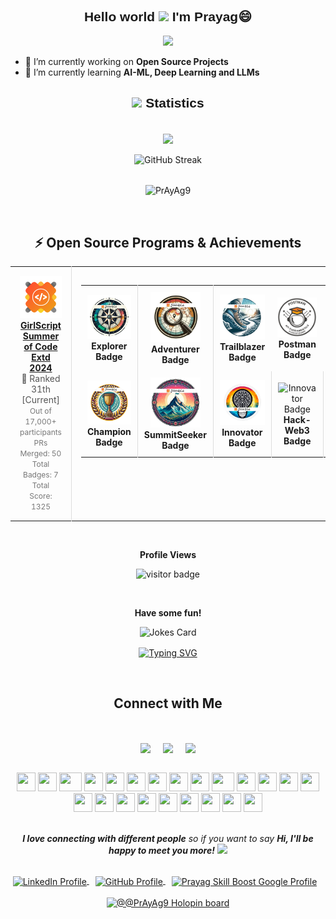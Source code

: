 <h2 align="center" style="font-family: 'Poppins', sans-serif;">Hello world <img src="https://user-images.githubusercontent.com/82110564/189553856-2e7f8f30-80b4-484f-bfaa-9e5eb10f24e5.gif" width="30"> I'm Prayag😄 </h2>

<p align="center">
  <a href="https://github.com/DenverCoder1/readme-typing-svg"><img src="https://readme-typing-svg.herokuapp.com?font=Calibri&weight=1000&size=40&lines=Full+Stack+Web+Developer;Learning+ML;MMA;Naturalist;&center=true&width=500&height=60"></a>
</p>

- 🔭 I’m currently working on **Open Source Projects**
- 🌱 I’m currently learning **AI-ML, Deep Learning and LLMs**

<h2 align="center" style="font-family: 'Poppins', sans-serif;"><img src="https://media4.giphy.com/media/MIGbtLZoVjbl0bYbAd/giphy.gif?cid=ecf05e472t2h0i8d7dcjaoau9iqtchhr899hxmpxzzgc7lyw&rid=giphy.gif" width="30"> Statistics</h2>
<br>
<div class="stats" align="center">
<div align="center" >
  <img height=195 align="center" src="https://github-readme-stats-sigma-five.vercel.app/api?username=PrAyAg9&show_icons=true&count_private=true&theme=radical" />
</div>
<br>
<div align="center"><img src="https://streak-stats.demolab.com?user=PrAyAg9&theme=radical" alt="GitHub Streak" /></div>
<br>
<p align="center">
  <img align='center' src="https://github-contributor-stats.vercel.app/api?username=PrAyAg9&layout=compact&limit=5&theme=radical&hide_border=true&combine_all_yearly_contributions=true" alt="PrAyAg9" />
</p>
<!-- <div align="right">
   <p>Languages used section</p> -- Add if you want
  <img height=200 align="right" src="https://github-readme-stats.vercel.app/api/top-langs/?username=PrAyAg9&show_icons=true&theme=radical&card_width=500" />
</div> -->

<br>

## :zap: Open Source Programs & Achievements
<div align="center">
  <table>
    <tr align="center">
      <td style="border-right: 1px solid #dddddd; padding: 15px;" valign="top" width="50%">
        <a href="">
          <img src="https://github.com/PrAyAg9/PrAyAg9/blob/main/gssoc.png" alt="GirlScript Summer of Code" width="120" />
          <br>
          <strong>GirlScript Summer of Code Extd 2024</strong>
        </a>
        <br>
        <span style="font-size: 14px; color: #555555;">🏅 Ranked 31th [Current] </span>
        <br>
        <span style="font-size: 12px; color: #777777;">
	  Out of 17,000+ participants<br>
          PRs Merged: 50<br>
          Total Badges: 7<br>
          Total Score: 1325<br>
        </span>
      </td>
      <td style="padding: 15px;" valign="top" width="50%">
        <table>
          <tr align="center">
            <td style="border-right: 1px solid #dddddd; padding: 10px;" width="100">
              <img src="https://github.com/PrAyAg9/PrAyAg9/blob/main/Explorer%20Badge.png" alt="Explorer Badge" width="80" />
              <br>
              <strong>Explorer Badge</strong>
            </td>
            <td style="border-right: 1px solid #dddddd; padding: 10px;" width="100">
              <img src="https://github.com/PrAyAg9/PrAyAg9/blob/main/Adventurer%20Badge.png" alt="Adventurer Badge" width="80" />
              <br>
              <strong>Adventurer Badge</strong>
            </td>
            <td style="padding: 10px;" width="100">
              <img src="https://github.com/PrAyAg9/PrAyAg9/blob/main/Trailblazer%20Badge.png" alt="Trailblazer Badge" width="80" />
              <br>
              <strong>Trailblazer Badge</strong>
            </td>
	    <td style="padding: 10px;" width="100">
              <img src="https://github.com/PrAyAg9/PrAyAg9/blob/main/PostmanAPI.png" alt="Postman Badge" width="80" />
              <br>
              <strong>Postman Badge</strong>
            </td>
	    <td style="padding: 10px;" width="100">
              <img src="https://github.com/PrAyAg9/PrAyAg9/blob/main/Code%20Luminary.png" alt="Postman Badge" width="80" />
              <br>
              <strong>Code-Luminary </strong>
            </td>
          </tr>
          <tr align="center">
              <td style="border-right: 1px solid #dddddd; padding: 10px;" width="100">
              <img src="https://github.com/PrAyAg9/PrAyAg9/blob/main/Champion%20Badge.png" alt="Champion Badge" width="80" />
              <br>
              <strong>Champion Badge</strong>
            </td>
            <td style="border-right: 1px solid #dddddd; padding: 10px;" width="100">
              <img src="https://github.com/PrAyAg9/PrAyAg9/blob/main/Summit%20Seeker%20Badge.png" alt="Summit Seeker Badge" width="80" />
              <br>
              <strong>SummitSeeker Badge</strong>
            </td>
	    <td style="border-right: 1px solid #dddddd; padding: 10px;" width="100">
              <img src="https://github.com/PrAyAg9/PrAyAg9/blob/main/Innovator_Badge.png" alt="Innovator Badge" width="80" />
              <br>
              <strong>Innovator Badge</strong>
            </td>
	    <td style="border-right: 1px solid #dddddd; padding: 10px;" width="100">
              <img src="https://github.com/PrAyAg9/PrAyAg9/blob/main/Hack-Web3Conf%20%2024png.png" alt="Innovator Badge" width="80" />
              <br>
              <strong>Hack-Web3 Badge</strong>
            </td>
	    <td style="border-right: 1px solid #dddddd; padding: 10px;" width="100">
              <img src="https://github.com/PrAyAg9/PrAyAg9/blob/main/Pull%20Expert.png" alt="Innovator Badge" width="80" />
              <br>
              <strong>Pull Expert </strong>
            </td>
          </tr>
        </table>
      </td>
    </tr>
  </table>
</div>

<br>

<p align="center"><b>Profile Views</b></p>
<p align="center"><img src="https://profile-counter.glitch.me/%7BPrAyAg9%7D/count.svg" alt="visitor badge"/></p>
<br>
<!--
You can input snake contribution here if you want post a Issue to me -- PrAyAg9
-->
<p align="center"><b>Have some fun!</b></p>
<p align="center">
<img src="https://readme-jokes.vercel.app/api?theme=radical" alt="Jokes Card" /></p>

<a href="https://git.io/typing-svg"><img align="center" src="https://readme-typing-svg.demolab.com?font=Dancing+Script&size=30&pause=1000&center=true&vCenter=true&multiline=true&width=530&lines=Bring+your+sense+of+humor+-+it's+mandatory!" alt="Typing SVG" /></a>

<br>
<h2 align="center">Connect with Me</h2>
<br>
<p align="center">
<a href="http://www.linkedin.com/in/prayag-thakur" target="blank"><img align="center" src="https://img.shields.io/badge/LinkedIn-0077B5?style=for-the-badge&logo=linkedin&logoColor=white" /></a> &nbsp;&nbsp;&nbsp;  
<a href="mailto:pat.982003@gmail.com" target="blank"><img align="center" src="https://img.shields.io/badge/Gmail-D14836?style=for-the-badge&logo=gmail&logoColor=white" /></a> &nbsp;&nbsp;&nbsp;       
<a href="https://www.github.com/PrAyAg9" target="blank"><img align="center" src="https://img.shields.io/badge/GitHub-100000?style=for-the-badge&logo=github&logoColor=white" /></a>   
</p>
<br>
<div align="center">
    <img src="https://cultofthepartyparrot.com/parrots/hd/githubparrot.gif" width="30" height="30"/>
    <img src="https://cultofthepartyparrot.com/flags/hd/indiaparrot.gif" width="30" height="30"/>
    <img src="https://cultofthepartyparrot.com/parrots/asyncparrot.gif" width="36" height="30"/>
    <img src="https://cultofthepartyparrot.com/parrots/hd/60fpsparrot.gif" width="30" height="30"/>
    <img src="https://cultofthepartyparrot.com/parrots/hd/jumpingparrot.gif" width="30" height="30"/>
    <img src="https://cultofthepartyparrot.com/parrots/hd/opensourceparrot.gif" width="30" height="30"/>
    <img src="https://cultofthepartyparrot.com/parrots/hd/dealwithitnowparrot.gif" width="30" height="30"/>
    <img src="https://cultofthepartyparrot.com/parrots/hd/hypnoparrotlight.gif" width="30" height="30"/>
    <img src="https://cultofthepartyparrot.com/parrots/databaseparrot.gif" width="30" height="30"/>
    <img src="https://cultofthepartyparrot.com/parrots/fixparrot.gif" width="36" height="30"/>
    <img src="https://cultofthepartyparrot.com/parrots/hd/laptop_parrot.gif" width="30" height="30"/>
    <img src="https://cultofthepartyparrot.com/parrots/hd/spinningparrot.gif" width="30" height="30"/>
    <img src="https://cultofthepartyparrot.com/parrots/hd/levitationparrot.gif" width="30" height="30"/>
    <img src="https://cultofthepartyparrot.com/parrots/hd/meldparrot.gif" width="30" height="30"/>
    <img src="https://cultofthepartyparrot.com/parrots/slomoparrot.gif" width="30" height="30"/>
    <img src="https://cultofthepartyparrot.com/parrots/hd/moonwalkingparrot.gif" width="30" height="30"/>
    <img src="https://cultofthepartyparrot.com/parrots/hd/stableparrot.gif" width="30" height="30"/>
    <img src="https://cultofthepartyparrot.com/parrots/hd/scienceparrot.gif" width="30" height="30"/>
    <img src="https://cultofthepartyparrot.com/parrots/hd/pirateparrot.gif" width="30" height="30"/>
    <img src="https://cultofthepartyparrot.com/parrots/hd/footballparrot.gif" width="30" height="30"/>
    <img src="https://cultofthepartyparrot.com/parrots/hd/illuminatiparrot.gif" width="30" height="30"/>
    <img src="https://cultofthepartyparrot.com/parrots/hd/hypnoparrotdark.gif" width="30" height="30"/>
    <img src="https://cultofthepartyparrot.com/parrots/hd/mustacheparrot.gif" width="30" height="30"/>
</div>
<br>
<p align="center"><em><b>I love connecting with different people</b> so if you want to say <b>Hi, I'll be happy to meet you more!</b></em> <img src="https://user-images.githubusercontent.com/74038190/241763891-7bb1e704-6026-48f9-8435-2f4d40101348.gif" width="40"></p>
<br>
<div>
<a href="https://www.linkedin.com/in/prayag-thakur/" target="_blank" style="margin-right: 10px;">
  <img align="center" src="https://raw.githubusercontent.com/rahuldkjain/github-profile-readme-generator/master/src/images/icons/Social/linked-in-alt.svg " alt="LinkedIn Profile" height="40" width="40" />
</a>

<a href="https://github.com/PrAyAg9" target="_blank" style="margin-right: 10px;">
  <img align="center" src="https://github.githubassets.com/images/modules/logos_page/GitHub-Mark.png" alt="GitHub Profile" height="40" width="40" />
</a>

<a href="https://www.cloudskillsboost.google/public_profiles/0e4d6668-905e-444b-a91c-c4932b249a55" target="_blank" style="margin-right: 10px;"> 
  <img align="center" src="https://www.vectorlogo.zone/logos/google_cloud/google_cloud-icon.svg" alt="Prayag Skill Boost Google Profile" height="40" width="40" />  
</a>
</div>
<br>
<a href="https://holopin.me/prayag9">   <img src="https://holopin.me/prayag9" alt="@@PrAyAg9 Holopin board" /> </a>

<!-- Google Fonts -->
<link href="https://fonts.googleapis.com/css2?family=Poppins:wght@400;500;600;700&display=swap" rel="stylesheet">


<!--
My Tech Stack More to Come Still Updating ...
# Tech Stack <img src='https://user-images.githubusercontent.com/74038190/206662607-d9e7591e-bbf9-42f9-9386-29efc927bc16.gif' width="40">

| <samp>Tools & Technologies</samp>  | <samp>Badge</samp>                                                                                                                                                                                                                                                                                                                                                                                                                                                                                                                                                                    |
| ---------------------------------- | ------------------------------------------------------------------------------------------------------------------------------------------------------------------------------------------------------------------------------------------------------------------------------------------------------------------------------------------------------------------------------------------------------------------------------------------------------------------------------------------------------------------------------------------------------------------------------------- |
| <samp>Programming Languages</samp> | ![C++](https://img.shields.io/badge/c++-%2314354C.svg?style=for-the-badge&logo=cpp&logoColor=white) ![Python](https://img.shields.io/badge/python-%2314354C.svg?style=for-the-badge&logo=python&logoColor=white) ![JavaScript](https://img.shields.io/badge/javascript-%23F7DF1E.svg?style=for-the-badge&logo=javascript&logoColor=black) ![TypeScript](https://img.shields.io/badge/typescript-%23007ACC.svg?style=for-the-badge&logo=typescript&logoColor=white) ![Markdown](https://img.shields.io/badge/markdown-%23000000.svg?style=for-the-badge&logo=markdown&logoColor=white) |
| <samp>Frameworks</samp>            | ![React](https://img.shields.io/badge/react-%23282C34.svg?style=for-the-badge&logo=react&logoColor=61DAFB) ![TailwindCSS](https://img.shields.io/badge/TailwindCSS-%2302569B.svg?style=for-the-badge&logo=tailwindcss&logoColor=white)                                                                                                                                                                                                                                                                                                                                                |
| <samp>IDE & Environment</samp>     | ![Visual Studio Code](https://img.shields.io/badge/VS%20Code-0078d7.svg?style=for-the-badge&logo=visual-studio-code&logoColor=white) ![ESLint](https://img.shields.io/badge/eslint-%234B32C3.svg?style=for-the-badge&logo=eslint&logoColor=white) ![Vim](https://img.shields.io/badge/VIM-%2311AB00.svg?style=for-the-badge&logo=vim&logoColor=white) ![PyCharm](https://img.shields.io/badge/pycharm-143?style=for-the-badge&logo=pycharm&logoColor=black&color=black&labelColor=green)                                                                                              |
| <samp>Version Control</samp>       | ![Git](https://img.shields.io/badge/git-%23F05033.svg?style=for-the-badge&logo=git&logoColor=white) ![GitHub](https://img.shields.io/badge/github-%23121011.svg?style=for-the-badge&logo=github&logoColor=white)                                                                                                                                                                                                                                                                                                                                                                      |
| <samp>Databases</samp>             | ![MongoDB](https://img.shields.io/badge/mongodb-%234ea94b.svg?style=for-the-badge&logo=mongodb&logoColor=white) ![MySQL](https://img.shields.io/badge/mysql-%234A90E2.svg?style=for-the-badge&logo=mysql&logoColor=white) ![PostgreSQL](https://img.shields.io/badge/postgresql-%23336791.svg?style=for-the-badge&logo=postgresql&logoColor=white) ![Redis](https://img.shields.io/badge/redis-%23DC382D.svg?style=for-the-badge&logo=redis&logoColor=white)                                                                                                                          |
| <samp>Cloud Platforms</samp>       | ![AWS](https://img.shields.io/badge/AWS-%23FF9900.svg?style=for-the-badge&logo=amazon-aws&logoColor=white) ![Azure](https://img.shields.io/badge/azure-%230072C6.svg?style=for-the-badge&logo=azure-devops&logoColor=white) ![Google Cloud](https://img.shields.io/badge/GoogleCloud-%234285F4.svg?style=for-the-badge&logo=google-cloud&logoColor=white) ![Firebase](https://img.shields.io/badge/firebase-%23039BE5.svg?style=for-the-badge&logo=firebase)                                                                                                                          |
| <samp>Operating System</samp>      | ![Linux](https://img.shields.io/badge/Linux-FCC624?style=for-the-badge&logo=linux&logoColor=black) ![Ubuntu](https://img.shields.io/badge/Ubuntu-E95420?style=for-the-badge&logo=ubuntu&logoColor=white) ![Windows](https://img.shields.io/badge/Windows-0078D6?style=for-the-badge&logo=windows&logoColor=white) ![Android](https://img.shields.io/badge/Android-3DDC84?style=for-the-badge&logo=android&logoColor=white) ![Fedora](https://img.shields.io/badge/Fedora-294172?style=for-the-badge&logo=fedora&logoColor=white)                                                      |


<img src="https://www.animatedimages.org/data/media/562/animated-line-image-0184.gif" width="1920" /> 


**PrAyAg9/PrAyAg9** is a ✨ _special_ ✨ repository because its `README.md` (this file) appears on your GitHub profile.

Here are some ideas to get you started:

- 🔭 I’m currently working on ...
- 🌱 I’m currently learning ...
- 👯 I’m looking to collaborate on ...
- 🤔 I’m looking for help with ...
- 💬 Ask me about ...
- 📫 How to reach me: ...
- 😄 Pronouns: ...
- ⚡ Fun fact: ...

<a href="https://www.tinkercad.com/users/lgvCZ7BWwIF" target="_blank" style="margin-right: 10px;">
  <img align="center" src="https://www.tinkercad.com/favicon.ico" alt="Tinkercad" height="40" width="40" />
</a>

<a href="https://wokwi.com/makers/anonzya" target="_blank" style="margin-right: 10px;">
  <img align="center" src="Wokwi.jpeg" alt="Wokwi Profile" height="40" width="40" />
</a>

<a href="https://g.dev/ananyag309" target="_blank" style="margin-right: 10px;"> 
  <img align="center" src="https://www.google.com/favicon.ico" alt="Ananya Google Developer Profile" height="40" width="40" />  
</a>

<a href="https://www.hackerrank.com/profile/prayagthakur007" target="_blank" style="margin-right: 10px;">
  <img align="center" src="https://cdn.worldvectorlogo.com/logos/hackerrank.svg" alt="HackerRank Profile" height="50" width="50" />
</a>

<td style="padding: 10px;" width="100">
              <img src="Postman%20-%20Postman%20API%20Fundamentals%20Student%20Expert%20-%202024-07-29%20(1).png" alt="Postman API Fundamentals Student Expert" width="80" />
              <br>
              <strong>API Student Expert</strong>
              <br>
              <span style="font-size: 12px; color: #777777;">Postman</span>
            </td>

-->
